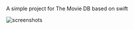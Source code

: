A simple project for The Movie DB based on swift

![screenshots](https://user-images.githubusercontent.com/33078970/121002097-99488800-c7a9-11eb-8ada-136d89ab85b9.png)


